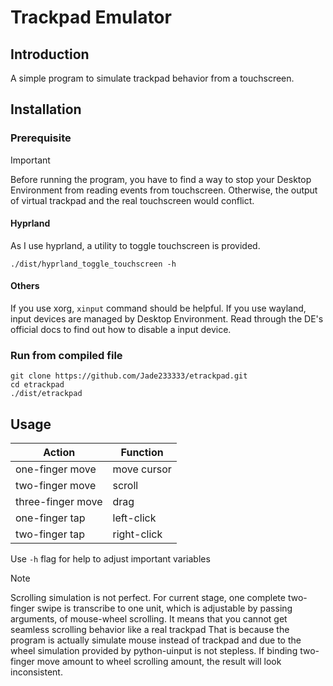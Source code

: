 # Trackpad Emulator

## Introduction

A simple program to simulate trackpad behavior from a touchscreen.

## Installation

### Prerequisite

> [!IMPORTANT]
> Before running the program, you have to find a way to stop your Desktop Environment from reading events from touchscreen. Otherwise, the output of virtual trackpad and the real touchscreen would conflict.

#### Hyprland

As I use hyprland, a utility to toggle touchscreen is provided.

```shell
./dist/hyprland_toggle_touchscreen -h
```

#### Others

If you use xorg, `xinput` command should be helpful. If you use wayland, input devices are managed by Desktop Environment. Read through the DE's official docs to find out how to disable a input device.

### Run from compiled file

```shell
git clone https://github.com/Jade233333/etrackpad.git
cd etrackpad
./dist/etrackpad
```

## Usage

| Action | Function |
| -------------- | --------------- |
| one-finger move | move cursor |
| two-finger move | scroll |
| three-finger move | drag |
| one-finger tap | left-click |
| two-finger tap| right-click |

Use `-h` flag for help to adjust important variables

> [!NOTE]
> Scrolling simulation is not perfect. For current stage, one complete two-finger swipe is transcribe to one unit, which is adjustable by passing arguments, of mouse-wheel scrolling. It means that you cannot get seamless scrolling behavior like a real trackpad That is because the program is actually simulate mouse instead of trackpad and due to the wheel simulation provided by python-uinput is not stepless. If binding two-finger move amount to wheel scrolling amount, the result will look inconsistent.

